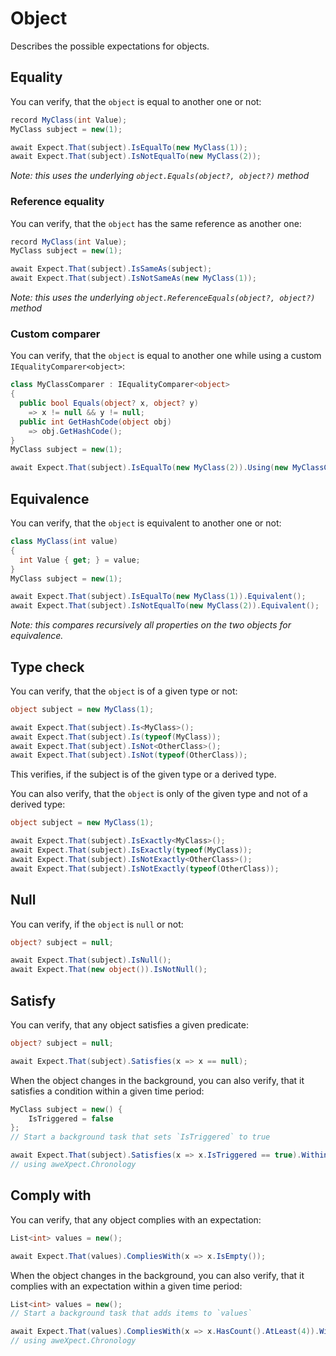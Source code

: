 # Object

Describes the possible expectations for objects.

## Equality

You can verify, that the `object` is equal to another one or not:

```csharp
record MyClass(int Value);
MyClass subject = new(1);

await Expect.That(subject).IsEqualTo(new MyClass(1));
await Expect.That(subject).IsNotEqualTo(new MyClass(2));
```

*Note: this uses the underlying `object.Equals(object?, object?)` method*

### Reference equality

You can verify, that the `object` has the same reference as another one:

```csharp
record MyClass(int Value);
MyClass subject = new(1);

await Expect.That(subject).IsSameAs(subject);
await Expect.That(subject).IsNotSameAs(new MyClass(1));
```

*Note: this uses the underlying `object.ReferenceEquals(object?, object?)` method*

### Custom comparer

You can verify, that the `object` is equal to another one while using a custom `IEqualityComparer<object>`:

```csharp
class MyClassComparer : IEqualityComparer<object>
{
  public bool Equals(object? x, object? y)
    => x != null && y != null;
  public int GetHashCode(object obj)
    => obj.GetHashCode();
}
MyClass subject = new(1);

await Expect.That(subject).IsEqualTo(new MyClass(2)).Using(new MyClassComparer());
```

## Equivalence

You can verify, that the `object` is equivalent to another one or not:

```csharp
class MyClass(int value)
{
  int Value { get; } = value;
}
MyClass subject = new(1);

await Expect.That(subject).IsEqualTo(new MyClass(1)).Equivalent();
await Expect.That(subject).IsNotEqualTo(new MyClass(2)).Equivalent();
```

*Note: this compares recursively all properties on the two objects for equivalence.*

## Type check

You can verify, that the `object` is of a given type or not:

```csharp
object subject = new MyClass(1);

await Expect.That(subject).Is<MyClass>();
await Expect.That(subject).Is(typeof(MyClass));
await Expect.That(subject).IsNot<OtherClass>();
await Expect.That(subject).IsNot(typeof(OtherClass));
```

This verifies, if the subject is of the given type or a derived type.

You can also verify, that the `object` is only of the given type and not of a derived type:

```csharp
object subject = new MyClass(1);

await Expect.That(subject).IsExactly<MyClass>();
await Expect.That(subject).IsExactly(typeof(MyClass));
await Expect.That(subject).IsNotExactly<OtherClass>();
await Expect.That(subject).IsNotExactly(typeof(OtherClass));
```

## Null

You can verify, if the `object` is `null` or not:

```csharp
object? subject = null;

await Expect.That(subject).IsNull();
await Expect.That(new object()).IsNotNull();
```

## Satisfy

You can verify, that any object satisfies a given predicate:

```csharp
object? subject = null;

await Expect.That(subject).Satisfies(x => x == null);
```

When the object changes in the background, you can also verify, that it satisfies a condition within a given time
period:

```csharp
MyClass subject = new() {
	IsTriggered = false
};
// Start a background task that sets `IsTriggered` to true

await Expect.That(subject).Satisfies(x => x.IsTriggered == true).Within(2.Seconds());
// using aweXpect.Chronology
```

## Comply with

You can verify, that any object complies with an expectation:

```csharp
List<int> values = new();

await Expect.That(values).CompliesWith(x => x.IsEmpty());
```

When the object changes in the background, you can also verify, that it complies with an expectation within a given time
period:

```csharp
List<int> values = new();
// Start a background task that adds items to `values`

await Expect.That(values).CompliesWith(x => x.HasCount().AtLeast(4)).Within(2.Seconds());
// using aweXpect.Chronology
```
